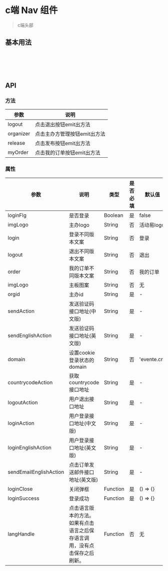 # c端 Nav 组件
> c端头部

## 基本用法

<br>

<p>
  <w-nav orgid="100015" :countrycodeAction="countrycodeAction" :sendAction="sendAction" :loginAction="loginAction" :sendEnglishAction="sendEnglishAction" :loginEnglishAction="loginEnglishAction" :logoutAction="loginEnglishAction" domain="" :sendEmailEnglishAction="loginAction" />
</p>
<br>
<br>

## API

### 方法

|参数|说明|
|---|----|
|logout|点击退出按钮emit出方法|
|organizer|点击主办方管理按钮emit出方法|
|release|点击发布按钮emit出方法|
|myOrder|点击我的订单按钮emit出方法|

### 属性

|参数|说明|类型|是否必填|默认值|
|---|----|---|-------|-----|
|loginFlg|是否登录|Boolean|是|false|
|imgLogo|主办logo|String|否|活动易logo|
|login|登录不同版本文案|String|否|登录|
|logout|退出不同版本文案|String|否|退出|
|order|我的订单不同版本文案|String|否|我的订单|
|imgLogo|主板图案|String|否|无|
|orgid|主办id|String|是|-|
|sendAction|发送验证码接口地址(中文版)|String|是|-|
|sendEnglishAction|发送验证码接口地址(英文版)|String|是|-|
|domain|设置cookie登录状态的domain|String|否|'evente.cn'|
|countrycodeAction|获取countrycode接口地址|String|是|-|
|logoutAction|用户退出接口地址|String|是|-|
|loginAction|用户登录接口地址(中文版)|String|是|-|
|loginEnglishAction|用户登录接口地址(英文版)|String|是|-|
|sendEmailEnglishAction|点击订单发送邮件接口地址(英文版)|String|是|-|
|loginClose|关闭弹框|Function|是|() => {}|
|loginSuccess|登录成功|Function|是|() => {}|
|langHandle|点击语言版本的方法。如果有点击语言之后保存语言调用，没有点击保存之后刷新。|Function|否|无|

<script>
import WLogin from 'emlogin/dist/login/Login';
import WNav from './Nav';

export default {
  data() {
    return {
      status: false,
      lang: false,
      countrycodeAction: 'https://www.easy-mock.com/mock/5ab386ecca15e11ded65b593/chinese/countrycode',
      sendAction: 'https://www.easy-mock.com/mock/5ab386ecca15e11ded65b593/chinese/smssend',
      loginAction: 'https://www.easy-mock.com/mock/5ab386ecca15e11ded65b593/chinese/login',
      sendEnglishAction: 'https://www.easy-mock.com/mock/5ab386ecca15e11ded65b593/chinese/smssend',
      loginEnglishAction: 'https://www.easy-mock.com/mock/5ab386ecca15e11ded65b593/chinese/login',
    };
  },
  components: {
    WLogin,
    WNav,
  },
};
</script>

<style lang="scss">
@import './nav.scss';
@import '../../node_modules/emlogin/dist/login/style/login.css';

.content:not(.custom) {
  max-width: 1300px;
}
.page {
  position: relative;
  z-index: 222;
}
</style>
